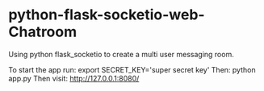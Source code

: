 # python-flask-socketio-web-Chatroom
Using python flask_socketio to create a multi user messaging room.

To start the app run:
  export SECRET_KEY='super secret key'
Then:
  python app.py 
Then visit:
  http://127.0.0.1:8080/
